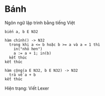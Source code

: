 # Bánh

Ngôn ngữ lập trình bằng tiếng Việt

```banh
biến a, b E N32

hàm chính() -> N32
  trong khi a <= b hoặc b >= a và a = 1 thì
    in("nhỏ hơn")
    a := a + 1; in(b)
  kết thúc
kết thúc

hàm cộng(a E N32, b E N32) -> N32
  trả về a + b
kết thúc
```

Hiện trạng: Viết Lexer
